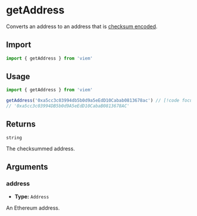 # getAddress

Converts an address to an address that is [checksum encoded](https://eips.ethereum.org/EIPS/eip-55).

## Import

```ts
import { getAddress } from 'viem'
```

## Usage

```ts
import { getAddress } from 'viem'

getAddress('0xa5cc3c03994db5b0d9a5eEdD10Cabab0813678ac') // [!code focus:2]
// '0xa5cc3c03994DB5b0d9A5eEdD10CabaB0813678AC'
```

## Returns

`string`

The checksummed address.

## Arguments

### address

- **Type:** `Address`

An Ethereum address.